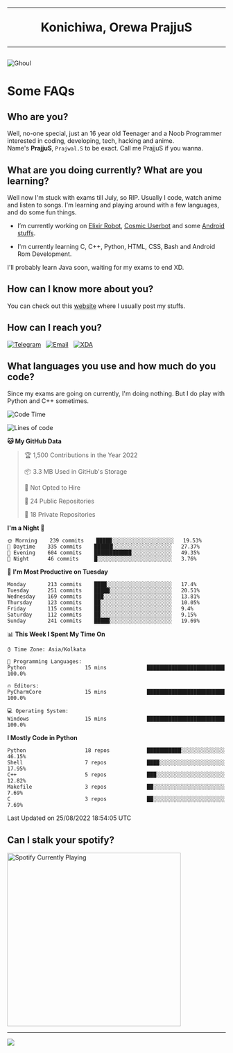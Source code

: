 <h1 align="center"><hr>Konichiwa, Orewa PrajjuS<hr></h1>


<img src="https://telegra.ph/file/6041d22c64479ee5ff802.jpg" alt="Ghoul"/>


<h1>Some FAQs</h1>


<h2>Who are you?</h2>

Well, no-one special, just an 16 year old Teenager and a Noob Programmer interested in coding, developing, tech, hacking and anime.
<br>
Name's <b>PrajjuS</b>, <code>Prajwal.S</code> to be exact. Call me PrajjuS if you wanna.


<h2>What are you doing currently? What are you learning?</h2>

Well now I'm stuck with exams till July, so RIP. Usually I code, watch anime and listen to songs. I'm learning and playing around with a few languages, and do some fun things.

- I’m currently working on <a href="https://t.me/projectelixir_bot">Elixir Robot</a>, <a href="https://github.com/SkyLab-Devs/CosmicUserbot">Cosmic Userbot</a> and some <a href="https://github.com/PrajjuS/device_xiaomi_vince">Android stuffs</a>.

- I'm currently learning C, C++, Python, HTML, CSS, Bash and Android Rom Development.

I'll probably learn Java soon, waiting for my exams to end XD.


<h2>How can I know more about you?</h2>

You can check out this <a href="https://prajjus.tk">website</a> where I usually post my stuffs.


<h2>How can I reach you?</h2>

<a href="https://t.me/PrajjuS"><img src="https://img.shields.io/badge/PrajjuS-2CA5E0?style=flat-square&logo=telegram&logoColor=white" alt="Telegram"/></a>&nbsp;&nbsp;&nbsp;<a href="theprajjus@gmail.com"><img src="https://img.shields.io/badge/theprajjus@gmail.com-D14836?style=flat-square&logo=gmail&logoColor=white" alt="Email"/></a>&nbsp;&nbsp;&nbsp;<a href="https://forum.xda-developers.com/m/prajjus.10388799/"><img src="https://img.shields.io/badge/PrajjuS-F59714?style=flat-square&logo=xda-developers&logoColor=white" alt="XDA"/></a>


<h2>What languages you use and how much do you code?</h2>

Since my exams are going on currently, I'm doing nothing. But I do play with Python and C++ sometimes.

<!--START_SECTION:waka-->
![Code Time](http://img.shields.io/badge/Code%20Time-92%20hrs%2024%20mins-blue)

![Lines of code](https://img.shields.io/badge/From%20Hello%20World%20I%27ve%20Written-26%20Thousand%20lines%20of%20code-blue)

**🐱 My GitHub Data** 

> 🏆 1,500 Contributions in the Year 2022
 > 
> 📦 3.3 MB Used in GitHub's Storage 
 > 
> 🚫 Not Opted to Hire
 > 
> 📜 24 Public Repositories 
 > 
> 🔑 18 Private Repositories  
 > 
**I'm a Night 🦉** 

```text
🌞 Morning    239 commits    █████░░░░░░░░░░░░░░░░░░░░   19.53% 
🌆 Daytime    335 commits    ██████░░░░░░░░░░░░░░░░░░░   27.37% 
🌃 Evening    604 commits    ████████████░░░░░░░░░░░░░   49.35% 
🌙 Night      46 commits     █░░░░░░░░░░░░░░░░░░░░░░░░   3.76%

```
📅 **I'm Most Productive on Tuesday** 

```text
Monday       213 commits    ████░░░░░░░░░░░░░░░░░░░░░   17.4% 
Tuesday      251 commits    █████░░░░░░░░░░░░░░░░░░░░   20.51% 
Wednesday    169 commits    ███░░░░░░░░░░░░░░░░░░░░░░   13.81% 
Thursday     123 commits    ██░░░░░░░░░░░░░░░░░░░░░░░   10.05% 
Friday       115 commits    ██░░░░░░░░░░░░░░░░░░░░░░░   9.4% 
Saturday     112 commits    ██░░░░░░░░░░░░░░░░░░░░░░░   9.15% 
Sunday       241 commits    █████░░░░░░░░░░░░░░░░░░░░   19.69%

```


📊 **This Week I Spent My Time On** 

```text
⌚︎ Time Zone: Asia/Kolkata

💬 Programming Languages: 
Python                   15 mins             █████████████████████████   100.0%

🔥 Editors: 
PyCharmCore              15 mins             █████████████████████████   100.0%

💻 Operating System: 
Windows                  15 mins             █████████████████████████   100.0%

```

**I Mostly Code in Python** 

```text
Python                   18 repos            ███████████░░░░░░░░░░░░░░   46.15% 
Shell                    7 repos             ████░░░░░░░░░░░░░░░░░░░░░   17.95% 
C++                      5 repos             ███░░░░░░░░░░░░░░░░░░░░░░   12.82% 
Makefile                 3 repos             ██░░░░░░░░░░░░░░░░░░░░░░░   7.69% 
C                        3 repos             ██░░░░░░░░░░░░░░░░░░░░░░░   7.69%

```



 Last Updated on 25/08/2022 18:54:05 UTC
<!--END_SECTION:waka-->


<h2>Can I stalk your spotify?</h2>

<a href="https://open.spotify.com/user/cotgk31v4nhw20gs5adb29jq5"><img src="https://spotify-readme-prajjus.vercel.app/api?theme=dark&rainbow=true" alt="Spotify Currently Playing" width="400px"/></a>


<hr>


<img src="https://komarev.com/ghpvc/?username=prajjus&label=Profile%20Views&color=000000&style=flat">

